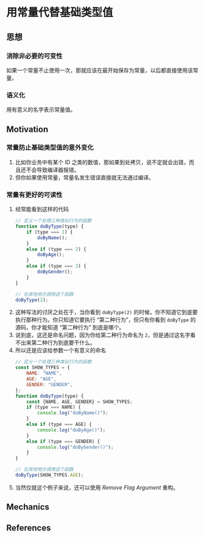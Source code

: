 # 用常量代替基础类型值


## 思想
### 消除非必要的可变性
如果一个常量不止使用一次，那就应该在最开始保存为常量，以后都直接使用该常量。

### 语义化
用有意义的名字表示常量值。


## Motivation
### 常量防止基础类型值的意外变化
1. 比如你业务中有某个 ID 之类的数值，那如果到处拷贝，说不定就会出错，而且还不会导致编译器报错。
2. 但你如果使用常量，常量名发生错误直接就无法通过编译。

### 常量有更好的可读性
1. 经常能看到这样的代码
    ```js
    // 定义一个处理三种类似行为的函数
    function doByType(type) {
        if (type === 1) {
            doByName();
        }
        else if (type === 2) {
            doByAge();
        }
        else if (type === 3) {
            doByGender();
        }
    }

    // 在其他地方调用这个函数
    doByType(2);
    ```
2. 这种写法的讨厌之处在于，当你看到 `doByType(2)` 的时候，你不知道它到底要执行那种行为。你只知道它要执行 “第二种行为”，但只有你看到 `doByType` 的源码，你才能知道 “第二种行为” 到底是哪个。
3. 说到底，这还是命名问题，因为你给第二种行为命名为 `2`，但是通过这名字看不出来第二种行为到底要干什么。
4. 所以还是应该给参数一个有意义的命名
    ```js
    // 定义一个处理三种类似行为的函数
    const SHOW_TYPES = {
        NAME: "NAME", 
        AGE: "AGE", 
        GENDER: "GENDER",
    };
    function doByType(type) {
        const {NAME, AGE, GENDER} = SHOW_TYPES;
        if (type === NAME) {
            console.log("doByName()");
        }
        else if (type === AGE) {
            console.log("doByAge()");
        }
        else if (type === GENDER) {
            console.log("doByGender()");
        }
    }

    // 在其他地方调用这个函数
    doByType(SHOW_TYPES.AGE);
    ```
5. 当然仅就这个例子来说，还可以使用 *Remove Flag Argument* 重构。


## Mechanics


## References
